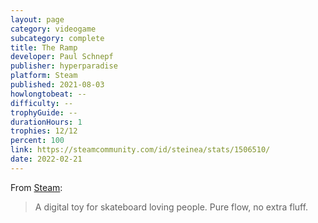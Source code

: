 ```yaml
---
layout: page
category: videogame
subcategory: complete
title: The Ramp
developer: Paul Schnepf
publisher: hyperparadise
platform: Steam
published: 2021-08-03
howlongtobeat: --
difficulty: --
trophyGuide: --
durationHours: 1
trophies: 12/12
percent: 100
link: https://steamcommunity.com/id/steinea/stats/1506510/
date: 2022-02-21
---
```


From [Steam](https://store.steampowered.com/app/1506510/The_Ramp/):

>  A digital toy for skateboard loving people. Pure flow, no extra fluff.
